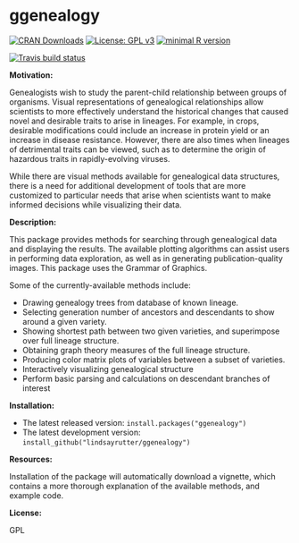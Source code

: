 
# ggenealogy

[![CRAN Downloads](https://cranlogs.r-pkg.org/badges/grand-total/ggenealogy)](https://cranlogs.r-pkg.org/badges/grand-total/ggenealogy)
[![License: GPL v3](https://img.shields.io/badge/License-GPL%20v3-ff69b4.svg)](https://www.gnu.org/licenses/gpl-3.0)
[![minimal R version](https://img.shields.io/badge/R%3E%3D-3.3.0-6666ff.svg)](https://cran.r-project.org/)
<!-- badges: start -->
[![Travis build status](https://travis-ci.org/lindsayrutter/ggenealogy.svg?branch=master)](https://travis-ci.org/lindsayrutter/ggenealogy)
  <!-- badges: end -->

**Motivation:**

Genealogists wish to study the parent-child relationship between groups of organisms. Visual representations of genealogical relationships allow scientists to more effectively understand the historical changes that caused novel and desirable traits to arise in lineages. For example, in crops, desirable modifications could include an increase in protein yield or an increase in disease resistance. However, there are also times when lineages of detrimental traits can be viewed, such as to determine the origin of hazardous traits in rapidly-evolving viruses.

While there are visual methods available for genealogical data structures, there is a need for additional development of tools that are more customized to particular needs that arise when scientists want to make informed decisions while visualizing their data.

**Description:** 

This package provides methods for searching through genealogical data and displaying the results. The available plotting algorithms can assist users in performing data exploration, as well as in generating publication-quality images. This package uses the Grammar of Graphics.

Some of the currently-available methods include:

  * Drawing genealogy trees from database of known lineage.
  * Selecting generation number of ancestors and descendants to show around a given variety.
  * Showing shortest path between two given varieties, and superimpose over full lineage structure.
  * Obtaining graph theory measures of the full lineage structure.
  * Producing color matrix plots of variables between a subset of varieties.
  * Interactively visualizing genealogical structure
  * Perform basic parsing and calculations on descendant branches of interest

**Installation:**

* The latest released version: `install.packages("ggenealogy")`
* The latest development version: `install_github("lindsayrutter/ggenealogy")`

**Resources:**

Installation of the package will automatically download a vignette, which contains a more thorough explanation of the available methods, and example code.

**License:**

GPL
